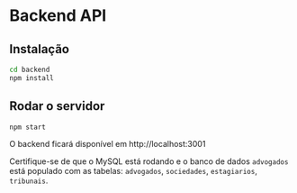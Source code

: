 # Backend API

## Instalação

```bash
cd backend
npm install
```

## Rodar o servidor

```bash
npm start
```

O backend ficará disponível em http://localhost:3001

Certifique-se de que o MySQL está rodando e o banco de dados `advogados` está populado com as tabelas: `advogados`, `sociedades`, `estagiarios`, `tribunais`. 